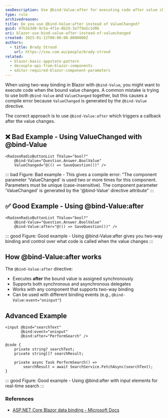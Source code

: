 ```yaml
---
seoDescription: Use @bind-Value:after for executing code after value changes in Blazor components instead of trying to combine @bind-Value with ValueChanged, which causes compile errors.
type: rule
archivedreason:
title: Do you use @bind-Value:after instead of ValueChanged?
guid: 47b2e3d8-9c5a-4f1e-8b2d-3e7f9a5c1d9b
uri: blazor-use-bind-value-after-instead-of-valuechanged
created: 2025-01-12T00:00:00.0000000Z
authors:
  - title: Brady Stroud
    url: https://ssw.com.au/people/brady-stroud
related:
  - blazor-basic-appstate-pattern
  - decouple-api-from-blazor-components
  - editor-required-blazor-component-parameters
---
```


When using two-way binding in Blazor with `@bind-Value`, you might want to execute code when the bound value changes. A common mistake is trying to use both `@bind-Value` and `ValueChanged` together, but this causes a compile error because `ValueChanged` is generated by the `@bind-Value` directive.

The correct approach is to use `@bind-Value:after` which triggers a callback after the value changes.

<!--endintro-->

## ❌ Bad Example - Using ValueChanged with @bind-Value

```razor
<RadzenRadioButtonList TValue="bool?" 
    @bind-Value="Question.Answer.BoolValue" 
    ValueChanged="@(() => SaveQuestion())" />
```

::: bad
Figure: Bad example - This gives a compile error: "The component parameter 'ValueChanged' is used two or more times for this component. Parameters must be unique (case-insensitive). The component parameter 'ValueChanged' is generated by the '@bind-Value' directive attribute"
:::

## ✅ Good Example - Using @bind-Value:after

```razor
<RadzenRadioButtonList TValue="bool?" 
    @bind-Value="Question.Answer.BoolValue" 
    @bind-Value:after="@(() => SaveQuestion())" />
```

::: good
Figure: Good example - Using @bind-Value:after gives you two-way binding and control over what code is called when the value changes
:::

## How @bind-Value:after works

The `@bind-Value:after` directive:

* Executes **after** the bound value is assigned synchronously
* Supports both synchronous and asynchronous delegates
* Works with any component that supports two-way binding
* Can be used with different binding events (e.g., `@bind-Value:event="oninput"`)

## Advanced Example

```razor
<input @bind="searchText" 
       @bind:event="oninput" 
       @bind:after="PerformSearch" />

@code {
    private string? searchText;
    private string[]? searchResult;

    private async Task PerformSearch() => 
        searchResult = await SearchService.FetchAsync(searchText);
}
```

::: good
Figure: Good example - Using @bind:after with input elements for real-time search
:::

### References

* [ASP.NET Core Blazor data binding - Microsoft Docs](https://learn.microsoft.com/en-us/aspnet/core/blazor/components/data-binding)
